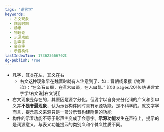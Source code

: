 ```yaml
---
tags: "语言学"
keywords:
  - 右文现象
  - 魏晋时期
  - 杨泉
  - 物理论
  - 示源功能
  - 形声字
  - 会意字
  - 示音构件
lastIndexTime: 1736236667028
dg-publish: true
---
```

- 凡字，其类在左，其义在右
	- 右文这种现象早在魏晋时就有人注意到了，如：晋朝杨泉撰《物理论》：“在金石曰堅，在草木曰緊，在人曰賢。” [[03 pages/201传统语言文字学/右文说\|右文说]]
- 右文现象是存在的，其原因是源字分化。但源字以自身来分化词的广义和引申义并**不是普遍现象**，认为示音构件同时具有示源功能，是不科学的。就文字学而言，提示意义来源只是一部分示音构建附带的功能 
- 构件的示音功能不等于形声字变成了会意字。**示源功能**发生在声符上，提示的是词源意义，与表义功能提示的类别义和个体义性质不同。